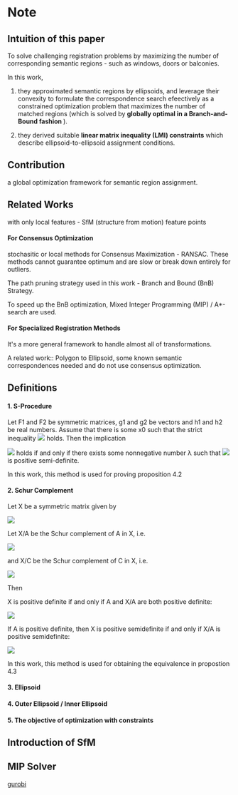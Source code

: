 Note
=====

## Intuition of this paper
To solve challenging registration problems by maximizing the number of corresponding semantic regions - such as windows, doors or balconies.

In this work, 

1. they approximated semantic regions by ellipsoids, and leverage their convexity to formulate the correspondence search efeectively 
as a constrained optimization problem that maximizes the number of matched regions 
(which is solved by <strong>globally optimal in a Branch-and-Bound fashion </strong>).

2. they derived suitable <strong>linear matrix inequality (LMI) constraints</strong> which describe ellipsoid-to-ellipsoid assignment conditions.

## Contribution
a global optimization framework for semantic region assignment.

## Related Works 

with only local features - SfM (structure from motion) feature points

#### For Consensus Optimization
stochasitic or local methods for Consensus Maximization - RANSAC. 
These methods cannot guarantee optimum and are slow or break down entirely for outliers.

The path pruning strategy used in this work - Branch and Bound (BnB) Strategy.

To speed up the BnB optimization, Mixed Integer Programming (MIP) / A*-search are used.


#### For Specialized Registration Methods
It's a more general framework to handle almost all of transformations.

A related work:: Polygon to Ellipsoid, some known semantic correspondences needed and do not use consensus optimization.


## Definitions

#### 1. S-Procedure
Let F1 and F2 be symmetric matrices, g1 and g2 be vectors and h1 and h2 be real numbers. Assume that there is some x0 such that the strict inequality ![](https://wikimedia.org/api/rest_v1/media/math/render/svg/fd0ff7103761124c95d8e2a1ec19fbd773599f4b) holds. Then the implication

![](https://wikimedia.org/api/rest_v1/media/math/render/svg/92f6a24cb68cf7417dbf1a7117a342160d104ea4)
holds if and only if there exists some nonnegative number λ such that
![](https://wikimedia.org/api/rest_v1/media/math/render/svg/e7efec5d5b2d3382738518b7ab263798eabe63c6)
is positive semi-definite.

In this work, this method is used for proving proposition 4.2

#### 2. Schur Complement
Let X be a symmetric matrix given by

![](https://wikimedia.org/api/rest_v1/media/math/render/svg/93ffca64422c591e51d4142e4c182676a6b2dced)

Let X/A be the Schur complement of A in X, i.e.

![](https://wikimedia.org/api/rest_v1/media/math/render/svg/901e4958c034bec7b74636ec968a376190a5adf6)

and X/C be the Schur complement of C in X, i.e.

![](https://wikimedia.org/api/rest_v1/media/math/render/svg/6891991eb7c3df541522e549d9abe1758b681d79)

Then

X is positive definite if and only if A and X/A are both positive definite:

![](https://wikimedia.org/api/rest_v1/media/math/render/svg/8d8713721d4ed564d874c54bfbabb131fbe5b464)

If A is positive definite, then X is positive semidefinite if and only if X/A is positive semidefinite:

![](https://wikimedia.org/api/rest_v1/media/math/render/svg/08271679952389c393687b617e2464ba7d0b92c3)

In this work, this method is used for obtaining the equivalence in propostion 4.3

#### 3. Ellipsoid

#### 4. Outer Ellipsoid / Inner Ellipsoid

#### 5. The objective of optimization with constraints


## Introduction of SfM




## MIP Solver
[gurobi](http://www.gurobi.com/resources/getting-started/mip-basics)

